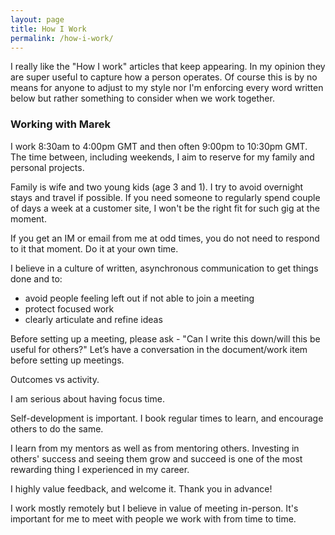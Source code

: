 ```yaml
---
layout: page
title: How I Work
permalink: /how-i-work/
---
```

I really like the "How I work" articles that keep appearing. In my opinion they are super useful to capture  how a person operates. Of course this is by no means for anyone to adjust to my style nor I'm enforcing every word written below but rather something to consider when we work together.


### Working with Marek
I work 8:30am to 4:00pm GMT and then often 9:00pm to 10:30pm GMT. The time between, including weekends, I aim to reserve for my family and personal projects.

Family is wife and two young kids (age 3 and 1). I try to avoid overnight stays and travel if possible. If you need someone to regularly spend couple of days a week at a customer site, I won't be the right fit for such gig at the moment.

If you get an IM or email from me at odd times, you do not need to respond to it that moment. Do it at your own time.

I believe in a culture of written, asynchronous communication to get things done and to:
- avoid people feeling left out if not able to join a meeting
- protect focused work
- clearly articulate and refine ideas

Before setting up a meeting, please ask - "Can I write this down/will this be useful for others?" Let’s have a conversation in the document/work item before setting up meetings. 

Outcomes vs activity.

I am serious about having focus time.

Self-development is important. I book regular times to learn, and encourage others to do the same.

I learn from my mentors as well as from mentoring others. Investing in others' success and seeing them grow and succeed is one of the most rewarding thing I experienced in my career.

I highly value feedback, and welcome it. Thank you in advance!

I work mostly remotely but I believe in value of meeting in-person. It's important for me to meet with people we work with from time to time.
